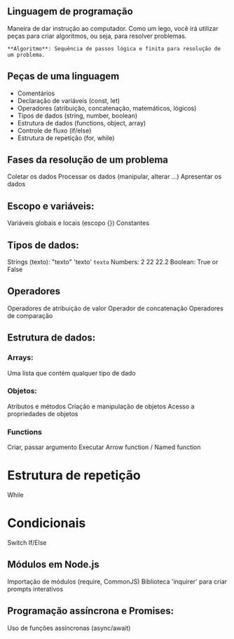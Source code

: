 ## Linguagem de programação

Maneira de dar instrução ao computador.
Como um lego, você irá utilizar peças para criar algoritmos, ou seja, para resolver problemas.

    **Algoritmo**: Sequência de passos lógica e finita para resolução de um problema.

## Peças de uma linguagem

- Comentários
- Declaração de variáveis (const, let)
- Operadores (atribuição, concatenação, matemáticos, lógicos)
- Tipos de dados (string, number, boolean)
- Estrutura de dados (functions, object, array)
- Controle de fluxo (if/else)
- Estrutura de repetição (for, while)

## Fases da resolução de um problema

Coletar os dados
Processar os dados (manipular, alterar ...)
Apresentar os dados

## Escopo e variáveis:

Variáveis globais e locais (escopo {})
Constantes

## Tipos de dados:

Strings (texto): "texto" 'texto' `texto`
Numbers: 2 22 22.2
Boolean: True or False

## Operadores

Operadores de atribuição de valor
Operador de concatenação
Operadores de comparação

## Estrutura de dados:

### Arrays:

Uma lista que contém qualquer tipo de dado

### Objetos:

Atributos e métodos
Criação e manipulação de objetos
Acesso a propriedades de objetos

### Functions

Criar, passar argumento
Executar
Arrow function / Named function

# Estrutura de repetição

While

# Condicionais

Switch
If/Else

## Módulos em Node.js

Importação de módulos (require, CommonJS)
Biblioteca 'inquirer' para criar prompts interativos

## Programação assíncrona e Promises:

Uso de funções assíncronas (async/await)
